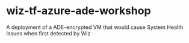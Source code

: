 # wiz-tf-azure-ade-workshop
A deployment of a ADE-encrypted VM that would cause System Health Issues when first detected by Wiz

